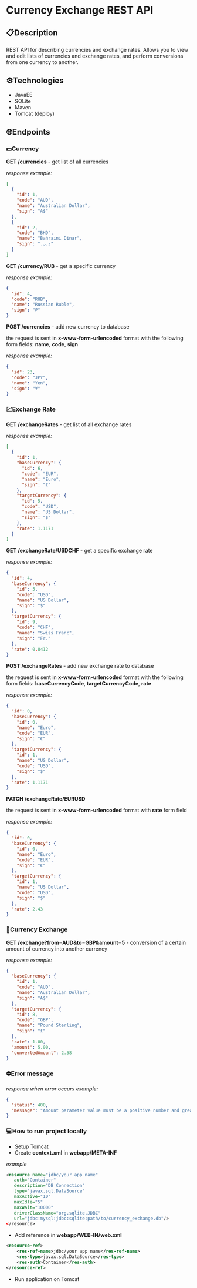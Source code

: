 # Currency Exchange REST API
## 📋Description
REST API for describing currencies and exchange rates. Allows you to view and edit lists of currencies and exchange rates, and perform conversions from one currency to another.
## ⚙Technologies
- JavaEE
- SQLite
- Maven
- Tomcat (deploy)
## 🌐Endpoints
### 💵Currency
**GET /currencies** - get list of all currencies

_response example:_
``` json
[
  {
    "id": 1,
    "code": "AUD",
    "name": "Australian Dollar",
    "sign": "A$"
  },
  {
    "id": 2,
    "code": "BHD",
    "name": "Bahraini Dinar",
    "sign": ".د.ب"
  }
]
```
**GET /currency/RUB** - get a specific currency

_response example:_
``` json
{
  "id": 4,
  "code": "RUB",
  "name": "Russian Ruble",
  "sign": "₽"
}
```
**POST /currencies** - add new currency to database

the request is sent in **x-www-form-urlencoded** format with the following form fields: **name**, **code**, **sign**

_response example:_
``` json
{
  "id": 23,
  "code": "JPY",
  "name": "Yen",
  "sign": "¥"
}
```
### 💹Exchange Rate

**GET /exchangeRates** - get list of all exchange rates

_response example:_
``` json
[
  {
    "id": 1,
    "baseCurrency": {
      "id": 6,
      "code": "EUR",
      "name": "Euro",
      "sign": "€"
    },
    "targetCurrency": {
      "id": 5,
      "code": "USD",
      "name": "US Dollar",
      "sign": "$"
    },
    "rate": 1.1171
  }
]
```
**GET /exchangeRate/USDCHF** - get a specific exchange rate

_response example:_
``` json
{
  "id": 4,
  "baseCurrency": {
    "id": 5,
    "code": "USD",
    "name": "US Dollar",
    "sign": "$"
  },
  "targetCurrency": {
    "id": 9,
    "code": "CHF",
    "name": "Swiss Franc",
    "sign": "Fr."
  },
  "rate": 0.8412
}
```
**POST /exchangeRates** - add new exchange rate to database

the request is sent in **x-www-form-urlencoded** format with the following form fields: **baseCurrencyCode**, **targetCurrencyCode**, **rate**

_response example:_
``` json
{
  "id": 0,
  "baseCurrency": {
    "id": 0,
    "name": "Euro",
    "code": "EUR",
    "sign": "€"
  },
  "targetCurrency": {
    "id": 1,
    "name": "US Dollar",
    "code": "USD",
    "sign": "$"
  },
  "rate": 1.1171
}
```
**PATCH /exchangeRate/EURUSD**

the request is sent in **x-www-form-urlencoded** format with **rate** form field 

_response example:_
``` json
{
  "id": 0,
  "baseCurrency": {
    "id": 0,
    "name": "Euro",
    "code": "EUR",
    "sign": "€"
  },
  "targetCurrency": {
    "id": 1,
    "name": "US Dollar",
    "code": "USD",
    "sign": "$"
  },
  "rate": 2.43
}
```
### 💱Currency Exchange

**GET /exchange?from=AUD&to=GBP&amount=5** - conversion of a certain amount of currency into another currency

_response example:_
``` json
{
  "baseCurrency": {
    "id": 1,
    "code": "AUD",
    "name": "Australian Dollar",
    "sign": "A$"
  },
  "targetCurrency": {
    "id": 8,
    "code": "GBP",
    "name": "Pound Sterling",
    "sign": "£"
  },
  "rate": 1.00,
  "amount": 5.00,
  "convertedAmount": 2.58
}
```
### ⛔Error message

_response when error occurs example:_
``` json
{
  "status": 400,
  "message": "Amount parameter value must be a positive number and greater than zero"
}
```
### 💻How to run project locally
- Setup Tomcat
- Create **context.xml** in **webapp/META-INF**

_example_
``` xml
<resource name="jdbc/your app name" 
   auth="Container"
   description="DB Connection" 
   type="javax.sql.DataSource" 
   maxActive="10"
   maxIdle="5" 
   maxWait="10000"
   driverClassName="org.sqlite.JDBC"
   url="jdbc:mysql:jdbc:sqlite:path/to/currency_exchange.db"/>
</resource>
```
- Add reference in **webapp/WEB-IN/web.xml**
``` xml
<resource-ref>
    <res-ref-name>jdbc/your app name</res-ref-name>
    <res-type>javax.sql.DataSource</res-type>
    <res-auth>Container</res-auth>
</resource-ref>
```
- Run application on Tomcat

